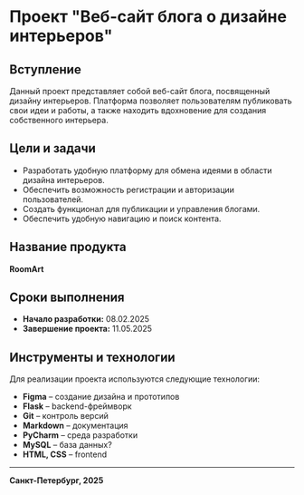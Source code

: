 # Проект "Веб-сайт блога о дизайне интерьеров"

## Вступление
Данный проект представляет собой веб-сайт блога, посвященный дизайну интерьеров. Платформа позволяет пользователям публиковать свои идеи и работы, а также находить вдохновение для создания собственного интерьера.

## Цели и задачи
- Разработать удобную платформу для обмена идеями в области дизайна интерьеров.
- Обеспечить возможность регистрации и авторизации пользователей.
- Создать функционал для публикации и управления блогами.
- Обеспечить удобную навигацию и поиск контента.

## Название продукта
**RoomArt**

## Сроки выполнения
- **Начало разработки:** 08.02.2025
- **Завершение проекта:** 11.05.2025

## Инструменты и технологии
Для реализации проекта используются следующие технологии:
- **Figma** – создание дизайна и прототипов
- **Flask** – backend-фреймворк
- **Git** – контроль версий
- **Markdown** – документация
- **PyCharm** – среда разработки
- **MySQL** – база данных?
- **HTML, CSS** – frontend

---
**Санкт-Петербург, 2025**



